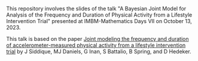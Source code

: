 This repository involves the slides of the talk "A Bayesian Joint Model for Analysis of the Frequency and Duration of Physical Activity from a Lifestyle Intervention Trial" presented at IMBM-Mathematics Days VII on October 13, 2023. 
 
This talk is based on the paper [Joint modeling the frequency and duration of accelerometer-measured physical activity from a lifestyle intervention trial](https://onlinelibrary.wiley.com/doi/full/10.1002/sim.9903) by J Siddique, MJ Daniels, G Inan, S Battalio, B Spring, and D Hedeker.
